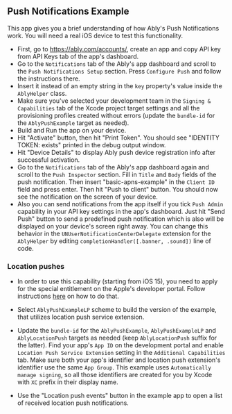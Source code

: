 ## Push Notifications Example

This app gives you a brief understanding of how Ably's Push Notifications work. 
You will need a real iOS device to test this functionality.

- First, go to https://ably.com/accounts/, create an app and copy API key from API Keys tab of the app's dashboard.
- Go to the `Notifications` tab of the Ably's app dashboard and scroll to the `Push Notifications Setup` section. Press `Configure Push` and follow the instructions there.
- Insert it instead of an empty string in the `key` property's value inside the `AblyHelper` class.
- Make sure you've selected your development team in the `Signing & Capabilities` tab of the Xcode project target settings and all the provisioning profiles created without errors (update the `bundle-id` for the `AblyPushExample` target as needed).
- Build and Run the app on your device.
- Hit "Activate" button, then hit "Print Token". You should see "IDENTITY TOKEN: exists" printed in the debug output window.
- Hit "Device Details" to display Ably push device registration info after successful activation.
- Go to the `Notifications` tab of the Ably's app dashboard again and scroll to the `Push Inspector` section. Fill in `Title` and `Body` fields of the push notification. Then insert "basic-apns-example" in the `Client ID` field and press enter. Then hit "Push to client" button. You should now see the notification on the screen of your device.
- Also you can send notifications from the app itself if you tick `Push Admin` capability in your API key settings in the app's dashboard. Just hit "Send Push" button to send a predefined push notification which is also will be displayed on your device's screen right away. You can change this behavior in the `UNUserNotificationCenterDelegate` extension for the `AblyHelper` by editing `completionHandler([.banner, .sound])` line of code.

### Location pushes

* In order to use this capability (starting from iOS 15), you need to apply for the special entitlement on the Apple's developer portal. Follow instructions [here](https://developer.apple.com/documentation/bundleresources/entitlements/com_apple_developer_location_push) on how to do that.

* Select `AblyPushExampleLP` scheme to build the version of the example, that utilizes location push service extension.

* Update the `bundle-id` for the `AblyPushExample`, `AblyPushExampleLP` and `AblyLocationPush` targets as needed (keep `AblyLocationPush` suffix for the latter). Find your app's `App ID` on the development portal and enable `Location Push Service Extension` setting in the `Additional Capabilities` tab. Make sure both your app's identifier and location push extension's identifier use the same `App Group`. This example uses `Automatically manage signing`, so all those identifiers are created for you by Xcode with `XC` prefix in their display name.

* Use the "Location push events" button in the example app to open a list of received location push notifications.
